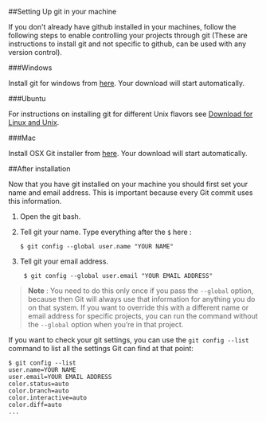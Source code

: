 ##Setting Up git in your machine

If you don't already have github installed in your machines, follow the following steps to enable controlling your projects through git (These are instructions to install git and not specific to github, can be used with any version control).

###Windows

Install git for windows from [here](http://git-scm.com/download/win). Your download will start automatically.

###Ubuntu

For instructions on installing git for different Unix flavors see [Download for Linux and Unix](https://git-scm.com/download/linux).

###Mac

Install OSX Git installer from [here](http://git-scm.com/download/mac). Your download will start automatically.

##After installation

Now that you have git installed on your machine you should first set your name and email address.  This is important because every Git commit uses this information.

1. Open the git bash.

2. Tell git your name. Type everything after the `$` here :

   `$ git config --global user.name "YOUR NAME"`

3. Tell git your email address.

   ` $ git config --global user.email "YOUR EMAIL ADDRESS"`

> **Note** : You need to do this only once if you pass the `--global` option, because then Git will always use that information for anything you do on that system. If you want to override this with a different name or email address for specific projects, you can run the command without the `--global` option when you’re in that project.

If you want to check your git settings, you can use the `git config --list` command to list all the settings Git can find at that point:
```
$ git config --list
user.name=YOUR NAME
user.email=YOUR EMAIL ADDRESS
color.status=auto
color.branch=auto
color.interactive=auto
color.diff=auto
...
```
